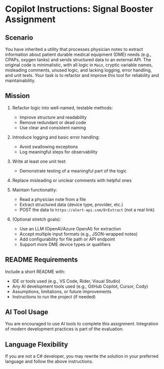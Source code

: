# Copilot Instructions: Signal Booster Assignment

## Scenario

You have inherited a utility that processes physician notes to extract information about patient durable medical equipment (DME) needs (e.g., CPAPs, oxygen tanks) and sends structured data to an external API. The original code is minimalistic, with all logic in `Main`, cryptic variable names, misleading comments, unused logic, and lacking logging, error handling, and unit tests. Your task is to refactor and improve this tool for reliability and maintainability.

## Mission

1. Refactor logic into well-named, testable methods:

   - Improve structure and readability
   - Remove redundant or dead code
   - Use clear and consistent naming

2. Introduce logging and basic error handling:

   - Avoid swallowing exceptions
   - Log meaningful steps for observability

3. Write at least one unit test:

   - Demonstrate testing of a meaningful part of the logic

4. Replace misleading or unclear comments with helpful ones

5. Maintain functionality:

   - Read a physician note from a file
   - Extract structured data (device type, provider, etc.)
   - POST the data to `https://alert-api.com/DrExtract` (not a real link)

6. (Optional stretch goals):
   - Use an LLM (OpenAI/Azure OpenAI) for extraction
   - Accept multiple input formats (e.g., JSON-wrapped notes)
   - Add configurability for file path or API endpoint
   - Support more DME device types or qualifiers

## README Requirements

Include a short README with:

- IDE or tools used (e.g., VS Code, Rider, Visual Studio)
- Any AI development tools used (e.g., GitHub Copilot, Cursor, Cody)
- Assumptions, limitations, or future improvements
- Instructions to run the project (if needed)

## AI Tool Usage

You are encouraged to use AI tools to complete this assignment. Integration of modern development practices is part of the evaluation.

## Language Flexibility

If you are not a C# developer, you may rewrite the solution in your preferred language and follow the above instructions.
